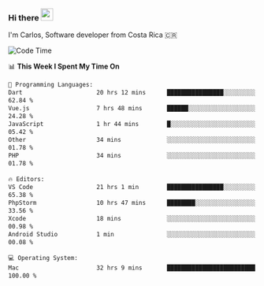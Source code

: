 ### Hi there <img src="https://media.giphy.com/media/hvRJCLFzcasrR4ia7z/giphy.gif" width="25px" height="25px">

I'm Carlos, Software developer from Costa Rica 🇨🇷

[//]: # (<a href="https://app.daily.dev/carum98"><img src="https://github.com/carum98/carum98/blob/main/devcard.svg" width="400" alt="Carlos Umaña Acevedo's Dev Card"/></a>)


<!--START_SECTION:waka-->
![Code Time](http://img.shields.io/badge/Code%20Time-12%2C638%20hrs%2030%20mins-blue)

📊 **This Week I Spent My Time On** 

```text
💬 Programming Languages: 
Dart                     20 hrs 12 mins      ████████████████░░░░░░░░░   62.84 % 
Vue.js                   7 hrs 48 mins       ██████░░░░░░░░░░░░░░░░░░░   24.28 % 
JavaScript               1 hr 44 mins        █░░░░░░░░░░░░░░░░░░░░░░░░   05.42 % 
Other                    34 mins             ░░░░░░░░░░░░░░░░░░░░░░░░░   01.78 % 
PHP                      34 mins             ░░░░░░░░░░░░░░░░░░░░░░░░░   01.78 % 

🔥 Editors: 
VS Code                  21 hrs 1 min        ████████████████░░░░░░░░░   65.38 % 
PhpStorm                 10 hrs 47 mins      ████████░░░░░░░░░░░░░░░░░   33.56 % 
Xcode                    18 mins             ░░░░░░░░░░░░░░░░░░░░░░░░░   00.98 % 
Android Studio           1 min               ░░░░░░░░░░░░░░░░░░░░░░░░░   00.08 % 

💻 Operating System: 
Mac                      32 hrs 9 mins       █████████████████████████   100.00 % 
```


<!--END_SECTION:waka-->
